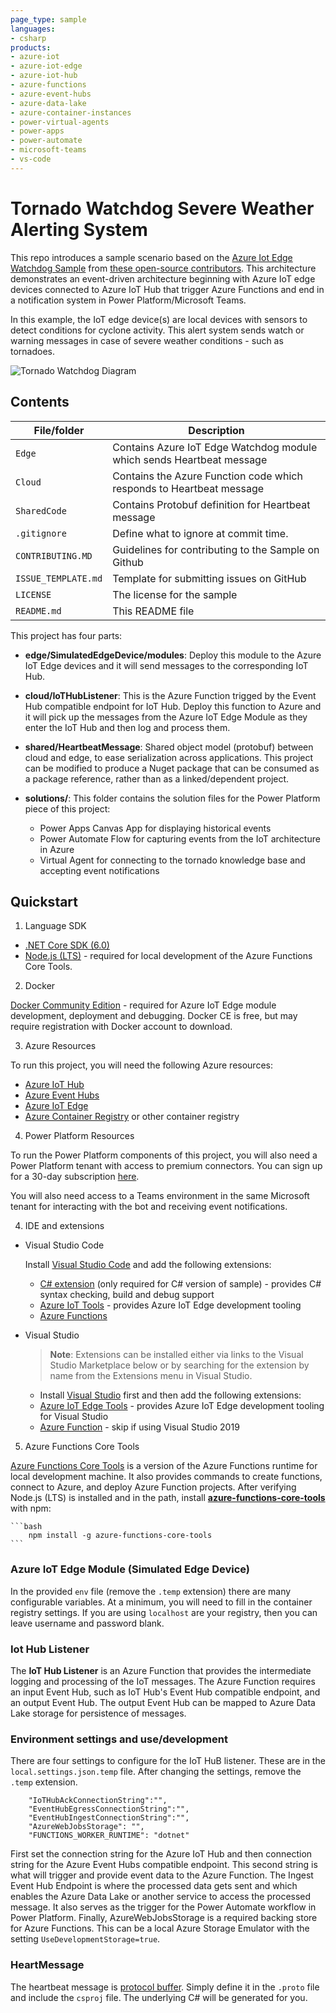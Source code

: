 ```yaml
---
page_type: sample
languages:
- csharp
products:
- azure-iot
- azure-iot-edge
- azure-iot-hub
- azure-functions
- azure-event-hubs
- azure-data-lake
- azure-container-instances
- power-virtual-agents
- power-apps
- power-automate
- microsoft-teams
- vs-code
---
```


# Tornado Watchdog Severe Weather Alerting System

This repo introduces a sample scenario based on the [Azure Iot Edge Watchdog Sample](https://github.com/Azure-Samples/iot-edge-watchdog) from [these open-source contributors](https://github.com/Azure-Samples/iot-edge-watchdog/graphs/contributors). This architecture demonstrates an event-driven architecture beginning with Azure IoT edge devices connected to Azure IoT Hub that trigger Azure Functions and end in a notification system in Power Platform/Microsoft Teams.

In this example, the IoT edge device(s) are local devices with sensors to detect conditions for cyclone activity. This alert system sends watch or warning messages in case of severe weather conditions - such as tornadoes.

![Tornado Watchdog Diagram](https://user-images.githubusercontent.com/1610195/162876670-98bb928e-a761-4294-9ede-7ed86c0e4a1b.png)

## Contents

| File/folder | Description |
|-|-|
| `Edge` | Contains Azure IoT Edge Watchdog module which sends Heartbeat message |
| `Cloud` | Contains the Azure Function code which responds to Heartbeat message |
| `SharedCode` | Contains Protobuf definition for Heartbeat message |
| `.gitignore`      | Define what to ignore at commit time. |
| `CONTRIBUTING.MD` | Guidelines for contributing to the Sample on Github |
| `ISSUE_TEMPLATE.md`  | Template for submitting issues on GitHub |
| `LICENSE`         | The license for the sample |
| `README.md`       | This README file |

This project has four parts:

- **edge/SimulatedEdgeDevice/modules**: Deploy this module to the Azure IoT Edge devices and it will
send messages to the corresponding IoT Hub.

- **cloud/IoTHubListener**: This is the Azure Function trigged by the Event Hub compatible endpoint for IoT Hub. Deploy this function to Azure and it will pick up the messages from the Azure IoT Edge Module as they enter the IoT Hub and then log and process them.

- **shared/HeartbeatMessage**: Shared object model (protobuf) between cloud and edge, to ease serialization across applications. This project can be modified to produce a Nuget package that can be consumed as a package reference, rather than as a linked/dependent project.

- **solutions/**: This folder contains the solution files for the Power Platform piece of this project:
    - Power Apps Canvas App for displaying historical events
    - Power Automate Flow for capturing events from the IoT architecture in Azure
    - Virtual Agent for connecting to the tornado knowledge base and accepting event notifications

## Quickstart

1. Language SDK

- [.NET Core SDK (6.0)](https://www.microsoft.com/net/download)
- [Node.js (LTS)](https://nodejs.org) - required for local development of the Azure
Functions Core Tools.

2. Docker

[Docker Community Edition](https://docs.docker.com/install/) - required for Azure IoT Edge
module development, deployment and debugging. Docker CE is free, but may require registration with Docker account to download.

3. Azure Resources

To run this project, you will need the following Azure resources:
- [Azure IoT Hub](https://azure.microsoft.com/en-us/services/iot-hub/)
- [Azure Event Hubs](https://azure.microsoft.com/en-us/services/event-hubs/)
- [Azure IoT Edge](https://azure.microsoft.com/en-us/services/iot-edge/)
- [Azure Container Registry](https://azure.microsoft.com/en-us/services/container-registry/) or other container registry

4. Power Platform Resources

To run the Power Platform components of this project, you will also need a Power Platform tenant with access to premium connectors. You can
sign up for a 30-day subscription [here](https://go.microsoft.com/fwlink/?LinkId=2180357&clcid=0x409).

You will also need access to a Teams environment in the same Microsoft tenant for interacting with the bot and receiving event notifications.

4. IDE and extensions
- Visual Studio Code

    Install [Visual Studio Code](https://code.visualstudio.com/) and add the following extensions:

    - [C# extension](https://marketplace.visualstudio.com/items?itemName=ms-dotnettools.csharp) (only
    required for C# version of sample) - provides C# syntax checking, build and debug support
    - [Azure IoT Tools](https://marketplace.visualstudio.com/items?itemName=vsciot-vscode.azure-iot-tools) - provides Azure IoT Edge development tooling
    - [Azure Functions](https://marketplace.visualstudio.com/items?itemName=ms-azuretools.vscode-azurefunctions)

- Visual Studio
    > **Note**: Extensions can be installed either via links to the Visual Studio Marketplace
    below or by searching for the extension by name from the Extensions menu in Visual Studio.
    - Install [Visual Studio](https://docs.microsoft.com/en-us/visualstudio/install/install-visual-studio?view=vs-2019) first and then add the following extensions:
    - [Azure IoT Edge Tools](https://marketplace.visualstudio.com/items?itemName=vsc-iot.vs16iotedgetools) - provides Azure IoT Edge development tooling for Visual Studio
    - [Azure Function](https://marketplace.visualstudio.com/items?itemName=VisualStudioWebandAzureTools.AzureFunctionsandWebJobsTools) - skip if using Visual Studio 2019

5. Azure Functions Core Tools

 [Azure Functions Core Tools](https://github.com/Microsoft/vscode-azurefunctions/blob/master/README.md) is a version of the Azure Functions runtime for local development machine. It also provides commands to create functions, connect to Azure, and deploy Azure Function projects.  After verifying Node.js (LTS) is installed and in the path, install **[azure-functions-core-tools](https://www.npmjs.com/package/azure-functions-core-tools)** with
    npm:

    ```bash
        npm install -g azure-functions-core-tools
    ```

### Azure IoT Edge Module (Simulated Edge Device)

In the provided `env` file (remove the `.temp` extension) there are many configurable variables.  At a minimum, you will need to fill in the container registry settings.
If you are using `localhost` are your registry, then you can leave username and password blank.

### Iot Hub Listener

The **IoT Hub Listener** is an Azure Function that provides the intermediate logging and processing of the IoT messages. The Azure Function requires an input Event Hub, such as IoT Hub's Event Hub compatible endpoint, and an output Event Hub. The output Event Hub can be mapped to Azure Data Lake storage for persistence of messages.

### Environment settings and use/development

There are four settings to configure for the IoT HuB listener. These are in the `local.settings.json.temp` file.  After changing the settings, remove the `.temp` extension.

```
    "IoTHubAckConnectionString":"",
    "EventHubEgressConnectionString":"",
    "EventHubIngestConnectionString":"",
    "AzureWebJobsStorage": "",
    "FUNCTIONS_WORKER_RUNTIME": "dotnet"
```

First set the connection string for the Azure IoT Hub and then connection string for the Azure Event Hubs compatible endpoint. This second string is what will trigger and provide event data to the Azure Function. The Ingest Event Hub Endpoint is where the processed data gets sent and which enables the Azure Data Lake or another service
to access the processed message.  It also serves as the trigger for the Power Automate workflow in Power Platform. Finally, AzureWebJobsStorage is a required backing store for Azure Functions.  This can be a local Azure Storage Emulator with the setting `UseDevelopmentStorage=true`.

### HeartMessage

The heartbeat message is [protocol buffer](https://developers.google.com/protocol-buffers/).  Simply define it in the `.proto`
file and include the `csproj` file.  The underlying C# will be generated for you.
